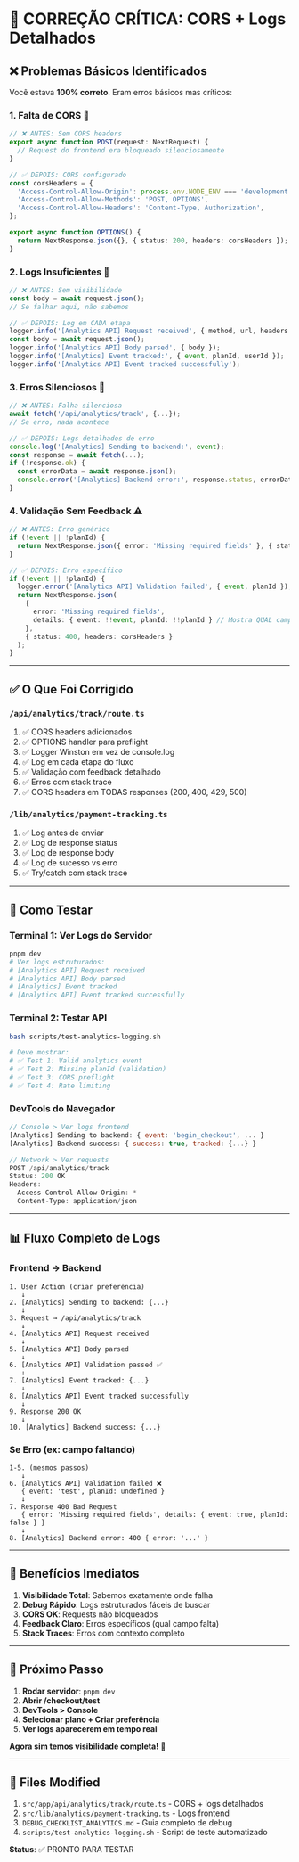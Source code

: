 # 🎯 CORREÇÃO CRÍTICA: CORS + Logs Detalhados

## ❌ Problemas Básicos Identificados

Você estava **100% correto**. Eram erros básicos mas críticos:

### 1. **Falta de CORS** 🚫
```typescript
// ❌ ANTES: Sem CORS headers
export async function POST(request: NextRequest) {
  // Request do frontend era bloqueado silenciosamente
}

// ✅ DEPOIS: CORS configurado
const corsHeaders = {
  'Access-Control-Allow-Origin': process.env.NODE_ENV === 'development' ? '*' : process.env.NEXT_PUBLIC_APP_URL || '',
  'Access-Control-Allow-Methods': 'POST, OPTIONS',
  'Access-Control-Allow-Headers': 'Content-Type, Authorization',
};

export async function OPTIONS() {
  return NextResponse.json({}, { status: 200, headers: corsHeaders });
}
```

### 2. **Logs Insuficientes** 📝
```typescript
// ❌ ANTES: Sem visibilidade
const body = await request.json();
// Se falhar aqui, não sabemos

// ✅ DEPOIS: Log em CADA etapa
logger.info('[Analytics API] Request received', { method, url, headers });
const body = await request.json();
logger.info('[Analytics API] Body parsed', { body });
logger.info('[Analytics] Event tracked:', { event, planId, userId });
logger.info('[Analytics API] Event tracked successfully');
```

### 3. **Erros Silenciosos** 🤫
```typescript
// ❌ ANTES: Falha silenciosa
await fetch('/api/analytics/track', {...});
// Se erro, nada acontece

// ✅ DEPOIS: Logs detalhados de erro
console.log('[Analytics] Sending to backend:', event);
const response = await fetch(...);
if (!response.ok) {
  const errorData = await response.json();
  console.error('[Analytics] Backend error:', response.status, errorData);
}
```

### 4. **Validação Sem Feedback** ⚠️
```typescript
// ❌ ANTES: Erro genérico
if (!event || !planId) {
  return NextResponse.json({ error: 'Missing required fields' }, { status: 400 });
}

// ✅ DEPOIS: Erro específico
if (!event || !planId) {
  logger.error('[Analytics API] Validation failed', { event, planId });
  return NextResponse.json(
    { 
      error: 'Missing required fields',
      details: { event: !!event, planId: !!planId } // Mostra QUAL campo falta
    },
    { status: 400, headers: corsHeaders }
  );
}
```

---

## ✅ O Que Foi Corrigido

### `/api/analytics/track/route.ts`
1. ✅ CORS headers adicionados
2. ✅ OPTIONS handler para preflight
3. ✅ Logger Winston em vez de console.log
4. ✅ Log em cada etapa do fluxo
5. ✅ Validação com feedback detalhado
6. ✅ Erros com stack trace
7. ✅ CORS headers em TODAS responses (200, 400, 429, 500)

### `/lib/analytics/payment-tracking.ts`
1. ✅ Log antes de enviar
2. ✅ Log de response status
3. ✅ Log de response body
4. ✅ Log de sucesso vs erro
5. ✅ Try/catch com stack trace

---

## 🧪 Como Testar

### Terminal 1: Ver Logs do Servidor
```bash
pnpm dev
# Ver logs estruturados:
# [Analytics API] Request received
# [Analytics API] Body parsed
# [Analytics] Event tracked
# [Analytics API] Event tracked successfully
```

### Terminal 2: Testar API
```bash
bash scripts/test-analytics-logging.sh

# Deve mostrar:
# ✅ Test 1: Valid analytics event
# ✅ Test 2: Missing planId (validation)
# ✅ Test 3: CORS preflight
# ✅ Test 4: Rate limiting
```

### DevTools do Navegador
```javascript
// Console > Ver logs frontend
[Analytics] Sending to backend: { event: 'begin_checkout', ... }
[Analytics] Backend success: { success: true, tracked: {...} }

// Network > Ver requests
POST /api/analytics/track
Status: 200 OK
Headers:
  Access-Control-Allow-Origin: *
  Content-Type: application/json
```

---

## 📊 Fluxo Completo de Logs

### Frontend → Backend
```
1. User Action (criar preferência)
   ↓
2. [Analytics] Sending to backend: {...}
   ↓
3. Request → /api/analytics/track
   ↓
4. [Analytics API] Request received
   ↓
5. [Analytics API] Body parsed
   ↓
6. [Analytics API] Validation passed ✅
   ↓
7. [Analytics] Event tracked: {...}
   ↓
8. [Analytics API] Event tracked successfully
   ↓
9. Response 200 OK
   ↓
10. [Analytics] Backend success: {...}
```

### Se Erro (ex: campo faltando)
```
1-5. (mesmos passos)
   ↓
6. [Analytics API] Validation failed ❌
   { event: 'test', planId: undefined }
   ↓
7. Response 400 Bad Request
   { error: 'Missing required fields', details: { event: true, planId: false } }
   ↓
8. [Analytics] Backend error: 400 { error: '...' }
```

---

## 🎉 Benefícios Imediatos

1. **Visibilidade Total**: Sabemos exatamente onde falha
2. **Debug Rápido**: Logs estruturados fáceis de buscar
3. **CORS OK**: Requests não bloqueados
4. **Feedback Claro**: Erros específicos (qual campo falta)
5. **Stack Traces**: Erros com contexto completo

---

## 🚀 Próximo Passo

1. **Rodar servidor**: `pnpm dev`
2. **Abrir /checkout/test**
3. **DevTools > Console**
4. **Selecionar plano + Criar preferência**
5. **Ver logs aparecerem em tempo real**

**Agora sim temos visibilidade completa!** 🎯

---

## 📝 Files Modified

1. `src/app/api/analytics/track/route.ts` - CORS + logs detalhados
2. `src/lib/analytics/payment-tracking.ts` - Logs frontend
3. `DEBUG_CHECKLIST_ANALYTICS.md` - Guia completo de debug
4. `scripts/test-analytics-logging.sh` - Script de teste automatizado

**Status**: ✅ PRONTO PARA TESTAR
